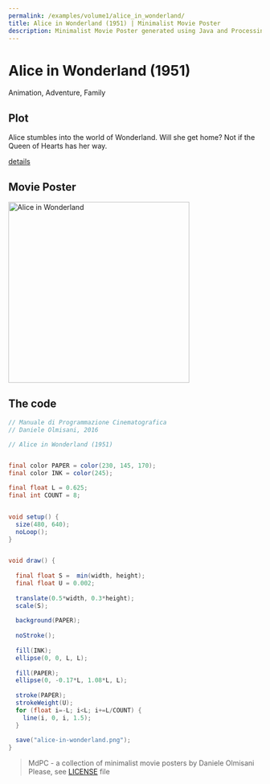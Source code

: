 ```yaml
---
permalink: /examples/volume1/alice_in_wonderland/
title: Alice in Wonderland (1951) | Minimalist Movie Poster
description: Minimalist Movie Poster generated using Java and Processing.
---
```


# Alice in Wonderland (1951)

Animation, Adventure, Family

## Plot
Alice stumbles into the world of Wonderland. Will she get home? Not if the Queen of Hearts has her way.

[details](https://www.imdb.com/title/tt0043274/)

## Movie Poster
<img src="alice-in-wonderland.png"  width="360px" title="Alice in Wonderland">


## The code
```java
// Manuale di Programmazione Cinematografica
// Daniele Olmisani, 2016

// Alice in Wonderland (1951)


final color PAPER = color(230, 145, 170);
final color INK = color(245);

final float L = 0.625;
final int COUNT = 8;


void setup() {
  size(480, 640);
  noLoop();
}


void draw() {
  
  final float S =  min(width, height);
  final float U = 0.002;
  
  translate(0.5*width, 0.3*height);
  scale(S);
  
  background(PAPER);
  
  noStroke();
  
  fill(INK);
  ellipse(0, 0, L, L);
  
  fill(PAPER);
  ellipse(0, -0.17*L, 1.08*L, L);
  
  stroke(PAPER);
  strokeWeight(U);
  for (float i=-L; i<L; i+=L/COUNT) {
    line(i, 0, i, 1.5); 
  }
  
  save("alice-in-wonderland.png");
}

```

> MdPC - a collection of minimalist movie posters
> by Daniele Olmisani
> Please, see [LICENSE](../../../LICENSE) file
